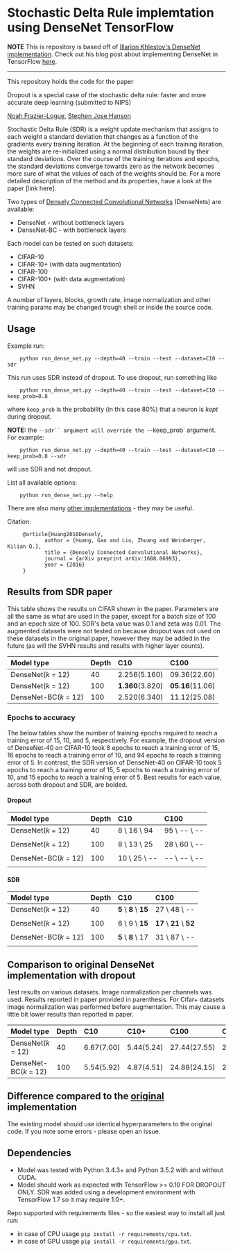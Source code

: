 # Stochastic Delta Rule implemtation using DenseNet  TensorFlow

**NOTE** This is repository is based off of [Illarion Khlestov's DenseNet implementation](https://github.com/ikhlestov/vision_networks/ "ikhlestov/vision_networks/"). Check out his blog post about implementing DenseNet in TensorFlow [here](https://medium.com/@illarionkhlestov/notes-on-the-implementation-densenet-in-tensorflow-beeda9dd1504#.55qu3tfqm).


---------------------------------------------------------------------------------------


This repository holds the code for the paper 

Dropout is a special case of the stochastic delta rule: faster and more accurate deep learning (submitted to NIPS)

[Noah Frazier-Logue](https://www.linkedin.com/in/noah-frazier-logue-1524b796/), [Stephen Jose Hanson](http://nwkpsych.rutgers.edu/~jose/)

Stochastic Delta Rule (SDR) is a weight update mechanism that assigns to each weight a standard deviation that changes as a function of the gradients every training iteration. At the beginning of each training iteration, the weights are re-initialized using a normal distribution bound by their standard deviations. Over the course of the training iterations and epochs, the standard deviations converge towards zero as the network becomes more sure of what the values of each of the weights should be. For a more detailed description of the method and its properties, have a look at the paper [link here].



Two types of [Densely Connected Convolutional Networks](https://arxiv.org/abs/1608.06993) (DenseNets) are available:

- DenseNet - without bottleneck layers
- DenseNet-BC - with bottleneck layers

Each model can be tested on such datasets:

- CIFAR-10
- CIFAR-10+ (with data augmentation)
- CIFAR-100
- CIFAR-100+ (with data augmentation)
- SVHN

A number of layers, blocks, growth rate, image normalization and other training params may be changed trough shell or inside the source code.

## Usage

Example run:

```
    python run_dense_net.py --depth=40 --train --test --dataset=C10 --sdr
```

This run uses SDR instead of dropout. To use dropout, run something like

```
    python run_dense_net.py --depth=40 --train --test --dataset=C10 --keep_prob=0.8
```

where `keep_prob` is the probability (in this case 80%) that a neuron is *kept* during dropout.

**NOTE:** the `--sdr`` argument will override the `--keep_prob` argument. For example:

```
    python run_dense_net.py --depth=40 --train --test --dataset=C10 --keep_prob=0.8 --sdr
```

will use SDR and not dropout.


List all available options:

```    
    python run_dense_net.py --help
```

There are also many [other implementations](https://github.com/liuzhuang13/DenseNet) - they may be useful.

Citation:

```     
     @article{Huang2016Densely,
            author = {Huang, Gao and Liu, Zhuang and Weinberger, Kilian Q.},
            title = {Densely Connected Convolutional Networks},
            journal = {arXiv preprint arXiv:1608.06993},
            year = {2016}
     }
```
## Results from SDR paper

This table shows the results on CIFAR shown in the paper. Parameters are all the same as what are used in the paper, except for a batch size of 100 and an epoch size of 100. SDR's beta value was 0.1 and zeta was 0.01. The augmented datasets were not tested on because dropout was not used on these datasets in the original paper, however they may be added in the future (as will the SVHN results and results with higher layer counts).

|Model type            |Depth  |C10              |C100              |
|:---------------------|:------|:----------------|:-----------------|
|DenseNet(*k* = 12)    |40     |2.256(5.160)     |09.36(22.60)      |
|DenseNet(*k* = 12)    |100    |**1.360**(3.820) |**05.16**(11.06)  |
|DenseNet-BC(*k* = 12) |100    |2.520(6.340)     |11.12(25.08)      |



### Epochs to accuracy

The below tables show the number of training epochs required to reach a training error of 15, 10, and 5, respectively. For example, the dropout version of DenseNet-40 on CIFAR-10 took 8 epochs to reach a training error of 15, 16 epochs to reach a training error of 10, and 94 epochs to reach a training error of 5. In contrast, the SDR version of DenseNet-40 on CIFAR-10 took 5 epochs to reach a training error of 15, 5 epochs to reach a training error of 10, and 15 epochs to reach a training error of 5. Best results for each value, across both dropout and SDR, are bolded.


#### Dropout 

|Model type            |Depth  |C10             |C100             |
|:---------------------|:------|:---------------|:----------------|
|DenseNet(*k* = 12)    |40     |8 \ 16 \ 94     |95 \ -- \ --     |
|                      |       |                |                 |
|DenseNet(*k* = 12)    |100    |8 \ 13 \ 25     |28 \ 60 \ --     |
|                      |       |                |                 |
|DenseNet-BC(*k* = 12) |100    |10 \ 25 \ --    |-- \ -- \ --     |
|                      |       |                |                 |

#### SDR

|Model type            |Depth  |C10                     |C100                       |
|:---------------------|:------|:-----------------------|:--------------------------|
|DenseNet(*k* = 12)    |40     |**5** \  **8** \ **15** |27 \ 48 \ --               |
|                      |       |                        |                           |
|DenseNet(*k* = 12)    |100    |6 \ 9  \ **15**         |**17** \ **21** \ **52**   |
|                      |       |                        |                           |
|DenseNet-BC(*k* = 12) |100    |**5**  \ **8**  \ 17    |31 \ 87 \ --               |
|                      |       |                        |                           |

Comparison to original DenseNet implementation with dropout
--------

Test results on various datasets. Image normalization per channels was used. Results reported in paper provided in parenthesis. For Cifar+ datasets image normalization was performed before augmentation. This may cause a little bit lower results than reported in paper.

|Model type            |Depth  |C10         |C10+       |C100          |C100+       |
|:---------------------|:------|:-----------|:----------|:-------------|:-----------|
|DenseNet(*k* = 12)    |40     |6.67(7.00)  |5.44(5.24) |27.44(27.55)  |25.62(24.42)|
|DenseNet-BC(*k* = 12) |100    |5.54(5.92)  |4.87(4.51) |24.88(24.15)  |22.85(22.27)|


Difference compared to the [original](https://github.com/liuzhuang13/DenseNet) implementation
---------------------------------------------------------
The existing model should use identical hyperparameters to the original code. If you note some errors - please open an issue.

Dependencies
------------

- Model was tested with Python 3.4.3+ and Python 3.5.2 with and without CUDA.
- Model should work as expected with TensorFlow >= 0.10 FOR DROPOUT ONLY. SDR was added using a development environment with TensorFlow 1.7 so it may require 1.0+.

Repo supported with requirements files - so the easiest way to install all just run:

- in case of CPU usage `pip install -r requirements/cpu.txt`.
- in case of GPU usage `pip install -r requirements/gpu.txt`.

